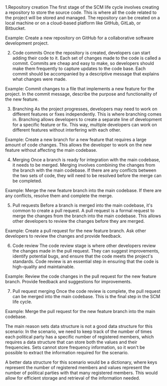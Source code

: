 1.Repository creation
The first stage of the SCM life cycle involves creating a repository to store the source code. This is where all the code related to the project will be stored and managed. The repository can be created on a local machine or on a cloud-based platform like GitHub, GitLab, or Bitbucket.

Example: Create a new repository on GitHub for a collaborative software development project.

2. Code commits
Once the repository is created, developers can start adding their code to it. Each set of changes made to the code is called a commit. Commits are cheap and easy to make, so developers should make them frequently to capture updates to the code base. Each commit should be accompanied by a descriptive message that explains what changes were made.

Example: Commit changes to a file that implements a new feature for the project. In the commit message, describe the purpose and functionality of the new feature.

3. Branching
As the project progresses, developers may need to work on different features or fixes independently. This is where branching comes in. Branching allows developers to create a separate line of development for a specific feature or fix. This way, multiple developers can work on different features without interfering with each other.

Example: Create a new branch for a new feature that requires a large amount of code changes. This allows the developer to work on the new feature without affecting the main codebase.

4. Merging
Once a branch is ready for integration with the main codebase, it needs to be merged. Merging involves combining the changes from the branch with the main codebase. If there are any conflicts between the two sets of code, they will need to be resolved before the merge can be completed.

Example: Merge the new feature branch into the main codebase. If there are any conflicts, resolve them and complete the merge.

5. Pull requests
Before a branch is merged into the main codebase, it's common to create a pull request. A pull request is a formal request to merge the changes from the branch into the main codebase. This allows other developers to review the changes before they are merged.

Example: Create a pull request for the new feature branch. Ask other developers to review the changes and provide feedback.

6. Code review
The code review stage is where other developers review the changes made in the pull request. They can suggest improvements, identify potential bugs, and ensure that the code meets the project's standards. Code review is an essential step in ensuring that the code is high-quality and maintainable.

Example: Review the code changes in the pull request for the new feature branch. Provide feedback and suggestions for improvements.

7. Pull request merging
Once the code review is complete, the pull request can be merged into the main codebase. This is the final step in the SCM life cycle.

Example: Merge the pull request for the new feature branch into the main codebase.


The main reason sets data structure is not a good data structure for this scenario:
In the scenario, we need to keep track of the number of times each political party has a specific number of registered members, which requires a data structure that can store both the values and their frequencies. Sets cannot store frequency information, so it won't be possible to extract the information required for the scenario.

A better data structure for this scenario would be a dictionary, where keys represent the number of registered members and values represent the number of political parties with that many registered members. This would allow for efficient storage and retrieval of the information needed.